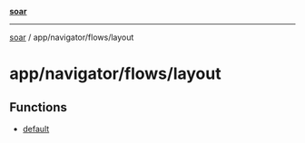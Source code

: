 [**soar**](../../../../README.md)

***

[soar](../../../../modules.md) / app/navigator/flows/layout

# app/navigator/flows/layout

## Functions

- [default](functions/default.md)
